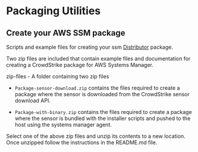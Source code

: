 # Packaging Utilities

## Create your AWS SSM package

Scripts and example files for creating your
ssm [Distributor](https://docs.aws.amazon.com/systems-manager/latest/userguide/distributor.html) package.

Two zip files are included that contain example files and documentation for creating a CrowdStrike package for AWS
Systems Manager.

zip-files - A folder containing two zip files

* `Package-sensor-download.zip` contains the files required to create a package where the sensor is downloaded from the
  CrowdStrike sensor download API.

* `Package-with-binary.zip` contains the files required to create a package where the sensor is bundled with the
  installer scripts and pushed to the host using the systems manager agent.

Select one of the above zip files and unzip its contents to a new location. Once unzipped follow the instructions in the
README.md file.